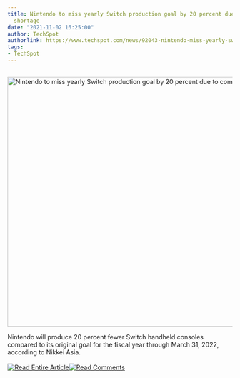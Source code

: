 ```yaml
---
title: Nintendo to miss yearly Switch production goal by 20 percent due to component
  shortage
date: "2021-11-02 16:25:00"
author: TechSpot
authorlink: https://www.techspot.com/news/92043-nintendo-miss-yearly-switch-production-goal-20-percent.html
tags:
- TechSpot
---
```

<a href="https://www.techspot.com/news/92043-nintendo-miss-yearly-switch-production-goal-20-percent.html" target="_blank"><img src="https://static.techspot.com/images2/news/ts3_thumbs/2021/11/2021-11-02-ts3_thumbs-219.jpg" width="800" height="560" style="padding: 15px 0" title="Nintendo to miss yearly Switch production goal by 20 percent due to component shortage" /></a><br />Nintendo will produce 20 percent fewer Switch handheld consoles compared to its original goal for the fiscal year through March 31, 2022, according to Nikkei Asia.<br /><br /><a href="https://www.techspot.com/news/92043-nintendo-miss-yearly-switch-production-goal-20-percent.html"><img src="https://static.techspot.com/images/rss/rss_buttons_01.png" border="0" alt="Read Entire Article" /></a><a href="https://www.techspot.com/news/92043-nintendo-miss-yearly-switch-production-goal-20-percent.html#comments"><img src="https://static.techspot.com/images/rss/rss_buttons_02.png" border="0" alt="Read Comments" /></a><br /><br />
